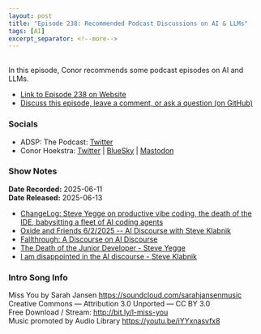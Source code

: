 ```yaml
---
layout: post
title: "Episode 238: Recommended Podcast Discussions on AI & LLMs"
tags: [AI]
excerpt_separator: <!--more-->
---
```


<div id="buzzsprout-player-17329321"></div><script src="https://www.buzzsprout.com/1501960/episodes/17329321-episode-238-recommended-podcast-discussions-on-ai-llms.js?container_id=buzzsprout-player-17329321&player=small" type="text/javascript" charset="utf-8"></script>

<br>In this episode, Conor recommends some podcast episodes on AI and LLMs.

<!--more-->

* [Link to Episode 238 on Website](https://adspthepodcast.com/2025/06/13/Episode-238.html)
* [Discuss this episode, leave a comment, or ask a question (on GitHub)](https://github.com/codereport/adsp2/discussions/137)

### Socials
 
* ADSP: The Podcast: [Twitter](https://twitter.com/adspthepodcast)
* Conor Hoekstra: [Twitter](https://twitter.com/code_report) \| [BlueSky](https://bsky.app/profile/codereport.bsky.social) \| [Mastodon](https://mastodon.social/@code_report)

### Show Notes

**Date Recorded:** 2025-06-11 <br>
**Date Released:** 2025-06-13

* [ChangeLog: Steve Yegge on productive vibe coding, the death of the IDE, babysitting a fleet of AI coding agents](https://www.youtube.com/watch?v=G7kXuVlo6tU)
* [Oxide and Friends 6/2/2025 -- AI Discourse with Steve Klabnik](https://www.youtube.com/watch?v=rOIDw38CEu8)
* [Fallthrough: A Discourse on AI Discourse](https://open.spotify.com/episode/5J5Jswo653aLDdXm20RrFZ)
* [The Death of the Junior Developer - Steve Yegge](https://sourcegraph.com/blog/the-death-of-the-junior-developer)
* [I am disappointed in the AI discourse - Steve Klabnik](https://steveklabnik.com/writing/i-am-disappointed-in-the-ai-discourse/)

### Intro Song Info
 
Miss You by Sarah Jansen https://soundcloud.com/sarahjansenmusic<br>
Creative Commons — Attribution 3.0 Unported — CC BY 3.0<br>
Free Download / Stream: http://bit.ly/l-miss-you<br>
Music promoted by Audio Library https://youtu.be/iYYxnasvfx8<br>
